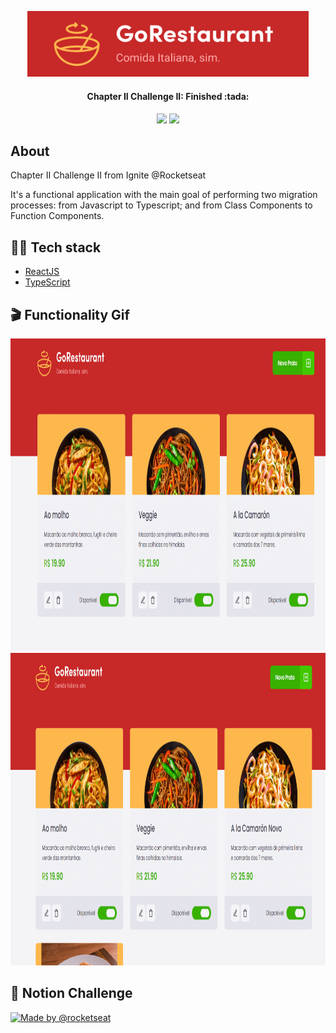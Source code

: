 <p align="center">
  <img src="https://github.com/KRochaS/ChapterIIChallengeII/blob/master/.github/logo.PNG" width="450" >
</p>

<h4 align="center"> 
Chapter II Challenge II: Finished :tada:
</h4>

<p align="center">	
   <img src="https://img.shields.io/badge/-ReactJS-39B100?style=flat&logoColor=white" />
   
   <img src="https://img.shields.io/badge/-Typescript-39B100?style=flat&logoColor=white" />
  
</p>


## About

Chapter II Challenge II from Ignite @Rocketseat 

It's a functional application with the main goal of performing
two migration processes: from Javascript to Typescript; and from Class Components to Function Components.


## :woman_technologist: Tech stack

- [ReactJS](https://reactjs.org/)
- [TypeScript](https://www.typescriptlang.org/)

 
## :clapper: Functionality Gif

<img src="https://github.com/KRochaS/ChapterIIChallengeII/blob/master/.github/goRestaurant1.gif" height="500"/>
<img src="https://github.com/KRochaS/ChapterIIChallengeII/blob/master/.github/goRestaurant2.gif" height="500"/>


## :page_facing_up: Notion Challenge

<a href="https://www.notion.so/Desafio-02-Refactoring-de-classes-e-typescript-4571541e7f8c4799bd191b6cfb53802c#6c16c4bcfd3944cf8e2ddd7d1151b608">
  <img alt="Made by @rocketseat" src="https://img.shields.io/badge/Notion%20%20-ptbr-%2304D361">
</a>
